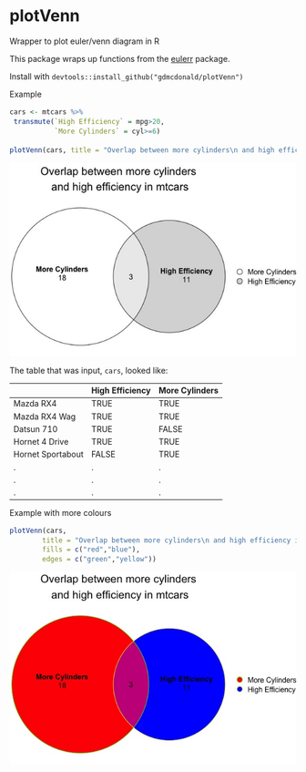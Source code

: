# plotVenn
Wrapper to plot euler/venn diagram in R

This package wraps up functions from the [eulerr](https://github.com/jolars/eulerr) package.

Install with
`devtools::install_github("gdmcdonald/plotVenn")`

Example
```r 
cars <- mtcars %>%
 transmute(`High Efficiency` = mpg>20,
           `More Cylinders` = cyl>=6)

plotVenn(cars, title = "Overlap between more cylinders\n and high efficiency in mtcars")
```

![Example Euler Plot](ExampleEulerPlot.jpeg)


The table that was input, `cars`, looked like:

|                  |  High Efficiency| More Cylinders|
|------------------|-----------------|---------------|
|Mazda RX4         |             TRUE|           TRUE|
|Mazda RX4 Wag     |             TRUE|           TRUE|
|Datsun 710        |             TRUE|          FALSE|
|Hornet 4 Drive    |             TRUE|           TRUE|
|Hornet Sportabout |            FALSE|           TRUE|
|  .               |            .    |           .   |
|  .               |            .    |           .   |
|  .               |            .    |           .   |


Example with more colours
```r 
plotVenn(cars, 
        title = "Overlap between more cylinders\n and high efficiency in mtcars", 
        fills = c("red","blue"),
        edges = c("green","yellow"))
```
![Example Colour Euler Plot](ExampleColours.jpg)
